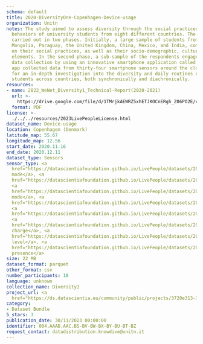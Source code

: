 ```yaml
---
schema: default
title: 2020-DiversityOne-Copenhagen-Device-usage
organization: Unitn
notes: The study aimed to assess diversity through the social practices and daily
  behaviors of university students from eight different countries. The research was
  carried out in two phases. Initially, a large sample of students from Denmark, Italy,
  Mongolia, Paraguay, the United Kingdom, China, Mexico, and India, completed a survey
  on their social practices, as well as their socio-demographic, cultural, and psychological
  elements. In the second phase, a sub-sample of the respondents engaged in a four-week
  data collection by using an innovative smartphone application called iLog. This
  app collected data from thirty-four smartphone sensors around the clock, allowing
  for an in-depth investigation into the diversity and daily routines of university
  students across countries, both synchronically and diachronically.
resources:
- name: 2022_WeNet_Diversity1_Technical-Report(2020-2021)
  url: >-
    https://drive.google.com/file/d/1TMrjkAEWRZ5xhETJKOCnERgh_Z06PO2E/view?usp=drive_link
  format: PDF
license: >-
  ./../../resources/2023LivePeopleLicense.html
dataset_name: Device-usage
location: Copenhagen (Denmark)
latitude_map: 55.67
longitude_map: 12.56
start_date: 2020.11.16
end_date: 2020.12.11
dataset_type: Sensors
sensor_type: <a 
  href="https://datascientiafoundation.github.io/LivePeople/datasets/2020-DV1-Copenhagen-Airplane%20Mode%20Event/">airplane
  mode</a>, <a 
  href="https://datascientiafoundation.github.io/LivePeople/datasets/2020-DV1-Copenhagen-Doze%20Event/">doze</a>,
  <a 
  href="https://datascientiafoundation.github.io/LivePeople/datasets/2020-DV1-Copenhagen-Ring%20Mode%20Event/">ring
  mode</a>, <a 
  href="https://datascientiafoundation.github.io/LivePeople/datasets/2020-DV1-Copenhagen-Screen%20Event/">screen</a>,
  <a 
  href="https://datascientiafoundation.github.io/LivePeople/datasets/2020-DV1-Copenhagen-Touch%20Event/">touch</a>,
  <a 
  href="https://datascientiafoundation.github.io/LivePeople/datasets/2020-DV1-Copenhagen-Batterycharge%20Event/">battery
  charge</a>, <a 
  href="https://datascientiafoundation.github.io/LivePeople/datasets/2020-DV1-Copenhagen-Battery%20Monitoring%20Log/">battery
  level</a>, <a 
  href="https://datascientiafoundation.github.io/LivePeople/datasets/2020-DV1-Copenhagen-User%20Presence%20Event/">user
  presence</a>
size: 22 MB
dataset_format: parquet
other_format: csv
number_participants: 18
language: unknown
collection_name: Diversity1
project_url: <a 
  href="https://ds.datascientia.eu/community/public/projects/3720e313-356e-4b7c-830e-be5cc7dbb3b5">https://ds.datascientia.eu/community/public/projects/3720e313-356e-4b7c-830e-be5cc7dbb3b5</a>
category:
- Dataset Bundle
5_stars: 3
publication_date: 30/11/2023 00:00:00
identifier: 004.AAAD.AAC.BS-BV-BW-BX-BY-BU-BT-BZ
request_contact: datadistribution.knowdive@unitn.it
---
```

